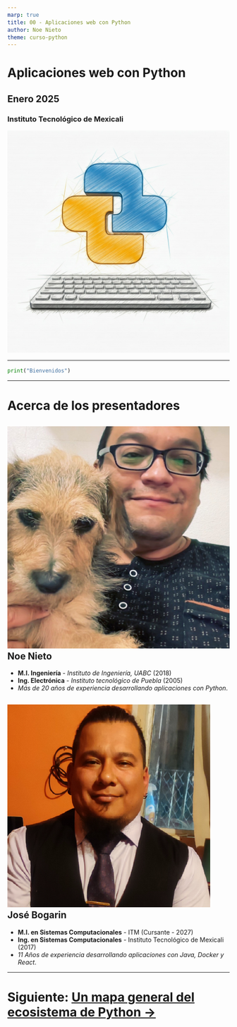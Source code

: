 ```yaml
---
marp: true
title: 00 - Aplicaciones web con Python
author: Noe Nieto
theme: curso-python
---
```


# Aplicaciones web con Python

## Enero 2025

### Instituto Tecnológico de Mexicali

![bg right](imagenes/taller.jpg)

---

```python
print("Bienvenidos")
```

---

# Acerca de los presentadores



<div class="columnas">
<div class="col">

## ![width:100px drop-shadow rounded](imagenes/noe.jpg) Noe Nieto



- **M.I. Ingeniería** - *Instituto de Ingeniería, UABC* (2018)
- **Ing. Electrónica** - *Instituto tecnológico de Puebla* (2005)
- *Más de 20 años de experiencia desarrollando aplicaciones con Python*.

</div>
<div class="col">

## ![width:100px drop-shadow rounded](imagenes/jose.png) José Bogarin

- **M.I. en Sistemas Computacionales** - ITM (Cursante - 2027)
- **Ing. en Sistemas Computacionales** - Instituto Tecnológico de Mexicali (2017)
- *11 Años de experiencia desarrollando aplicaciones con Java, Docker y React*. 

</div>
</div>

---

# Siguiente: [Un mapa general del ecosistema de Python →](002-Mapa-de-python.md)

